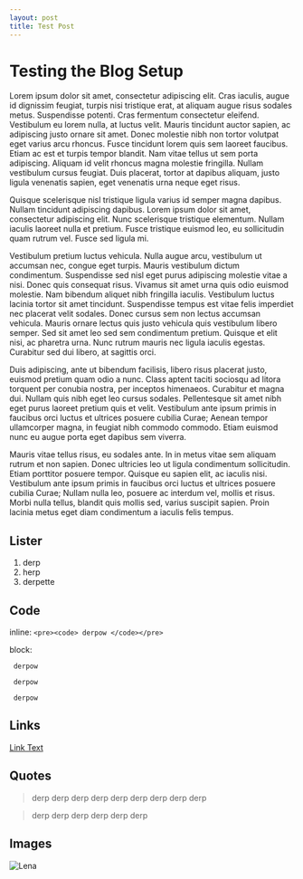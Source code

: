 ```yaml
---
layout: post
title: Test Post
---
```


Testing the Blog Setup
======================

Lorem ipsum dolor sit amet, consectetur adipiscing elit. Cras iaculis, augue id dignissim feugiat, turpis nisi tristique erat, at aliquam augue risus sodales metus. Suspendisse potenti. Cras fermentum consectetur eleifend. Vestibulum eu lorem nulla, at luctus
 velit. Mauris tincidunt auctor sapien, ac adipiscing justo ornare sit amet. Donec molestie nibh non tortor volutpat eget varius arcu rhoncus. Fusce tincidunt lorem quis sem laoreet faucibus. Etiam ac est et turpis tempor blandit. Nam vitae tellus ut sem porta 
adipiscing. Aliquam id velit rhoncus magna molestie fringilla. Nullam vestibulum cursus feugiat. Duis placerat, tortor at dapibus aliquam, justo ligula venenatis sapien, eget venenatis urna neque eget risus.

Quisque scelerisque nisl tristique ligula varius id semper magna dapibus. Nullam tincidunt adipiscing dapibus. Lorem ipsum dolor sit amet, consectetur adipiscing elit. Nunc scelerisque tristique elementum. Nullam iaculis laoreet nulla et pretium. Fusce tristique 
euismod leo, eu sollicitudin quam rutrum vel. Fusce sed ligula mi.

Vestibulum pretium luctus vehicula. Nulla augue arcu, vestibulum ut accumsan nec, congue eget turpis. Mauris vestibulum dictum condimentum. Suspendisse sed nisl eget purus adipiscing molestie vitae a nisi. Donec quis consequat risus. Vivamus sit amet urna quis odio
 euismod molestie. Nam bibendum aliquet nibh fringilla iaculis. Vestibulum luctus lacinia tortor sit amet tincidunt. Suspendisse tempus est vitae felis imperdiet nec placerat velit sodales. Donec cursus sem non lectus accumsan vehicula. Mauris ornare lectus quis 
justo vehicula quis vestibulum libero semper. Sed sit amet leo sed sem condimentum pretium. Quisque et elit nisi, ac pharetra urna. Nunc rutrum mauris nec ligula iaculis egestas. Curabitur sed dui libero, at sagittis orci.

Duis adipiscing, ante ut bibendum facilisis, libero risus placerat justo, euismod pretium quam odio a nunc. Class aptent taciti sociosqu ad litora torquent per conubia nostra, per inceptos himenaeos. Curabitur et magna dui. Nullam quis nibh eget leo cursus sodales.
 Pellentesque sit amet nibh eget purus laoreet pretium quis et velit. Vestibulum ante ipsum primis in faucibus orci luctus et ultrices posuere cubilia Curae; Aenean tempor ullamcorper magna, in feugiat nibh commodo commodo. Etiam euismod nunc eu augue porta eget 
dapibus sem viverra.

Mauris vitae tellus risus, eu sodales ante. In in metus vitae sem aliquam rutrum et non sapien. Donec ultricies leo ut ligula condimentum sollicitudin. Etiam porttitor posuere tempor. Quisque eu sapien elit, ac iaculis nisi. Vestibulum ante ipsum primis in faucibus
 orci luctus et ultrices posuere cubilia Curae; Nullam nulla leo, posuere ac interdum vel, mollis et risus. Morbi nulla tellus, blandit quis mollis sed, varius suscipit sapien. Proin lacinia metus eget diam condimentum a iaculis felis tempus.

## Lister ##

1. derp
2. herp
3. derpette

## Code ##

inline: `<pre><code> derpow </code></pre>`

block:
    <pre><code> derpow </code></pre><pre><code> derpow </code></pre>
    <pre><code> derpow </code></pre>

## Links ##

[Link Text](http://taghof.github.com/Navigation-for-Robots-with-WIFI-and-CV/ "Title")

## Quotes ##

> derp derp derp
derp derp derp
derp derp derp

> derp derp derp
> derp derp derp

## Images ##

![Lena](/Navigation-for-Robots-with-WIFI-and-CV/images/lena.png "Lena.png")